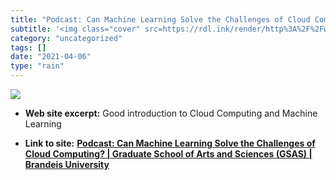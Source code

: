 ```yaml
---
title: "Podcast: Can Machine Learning Solve the Challenges of Cloud Computing? | Graduate School of Arts and Sciences (GSAS) | Brandeis University"
subtitle: '<img class="cover" src=https://rdl.ink/render/http%3A%2F%2Fwww.brandeis.edu%2Fgsas%2Fnews%2Fnews-sto...'
category: "uncategorized"
tags: []
date: "2021-04-06"
type: "rain"
---
```

<img class="cover" src=https://rdl.ink/render/http%3A%2F%2Fwww.brandeis.edu%2Fgsas%2Fnews%2Fnews-stories%2Fcloud-computing-and-machine-learning.html>



* **Web site excerpt:** Good introduction to Cloud Computing and Machine Learning

* **Link to site:** **[Podcast: Can Machine Learning Solve the Challenges of Cloud Computing? | Graduate School of Arts and Sciences (GSAS) | Brandeis University](http://www.brandeis.edu/gsas/news/news-stories/cloud-computing-and-machine-learning.html)**